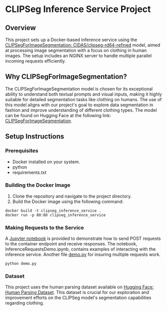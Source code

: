 # CLIPSeg Inference Service Project

## Overview

This project sets up a Docker-based inference service using the [CLIPSegForImageSegmentation: CIDAS/clipseg-rd64-refined](https://huggingface.co/CIDAS/clipseg-rd64-refined) model, aimed at processing image segmentation with a focus on clothing in human images. The setup includes an NGINX server to handle multiple parallel incoming requests efficiently.

## Why CLIPSegForImageSegmentation?

The CLIPSegForImageSegmentation model is chosen for its exceptional ability to understand both textual prompts and visual inputs, making it highly suitable for detailed segmentation tasks like clothing on humans. The use of this model aligns with our project's goal to explore data segmentation in fashion and improve understanding of different clothing types. The model can be found on Hugging Face at the following link: [CLIPSegForImageSegmentation](https://huggingface.co/CIDAS/clipseg-rd64-refined).

## Setup Instructions

### Prerequisites

- Docker installed on your system.
- python
- requirements.txt

### Building the Docker Image

1. Clone the repository and navigate to the project directory.
2. Build the Docker image using the following command:

```shell
docker build -t clipseg_inference_service .
docker run -p 80:80 clipseg_inference_service
```

### Making Requests to the Service
A [Jupyter notebook](https://github.com/hardik-uppal/Fizzbuzz/blob/main/demo_notebook.ipynb) is provided to demonstrate how to send POST requests to the container endpoint and receive responses. The notebook, InferenceRequestsDemo.ipynb, contains examples of interacting with the inference service. Another file [demo.py](https://github.com/hardik-uppal/Fizzbuzz/blob/main/demo.py) for insuring multiple requests work.

```shell
python demo.py
```

### Dataset
This project uses the human parsing dataset available on [Hugging Face: Human Parsing Dataset](https://huggingface.co/datasets/mattmdjaga/human_parsing_dataset). This dataset is crucial for our exploration and improvement efforts on the CLIPSeg model's segmentation capabilities regarding clothing.